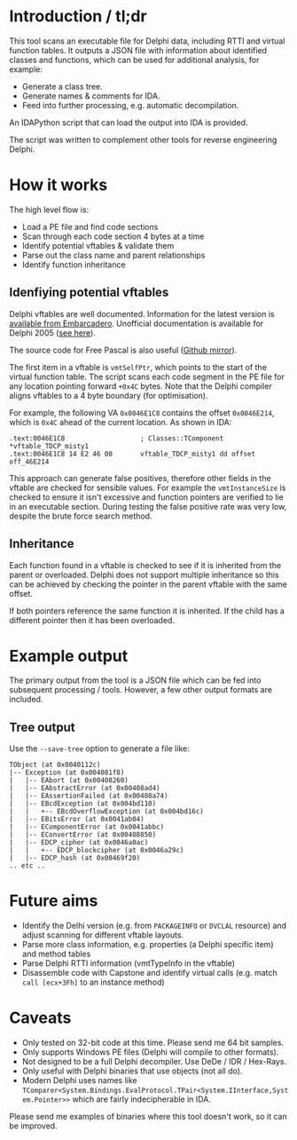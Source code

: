 # Introduction / tl;dr

This tool scans an executable file for Delphi data, including RTTI and virtual
function tables.  It outputs a JSON file with information about identified
classes and functions, which can be used for additional analysis, for example:

* Generate a class tree.
* Generate names & comments for IDA.
* Feed into further processing, e.g. automatic decompilation.

An IDAPython script that can load the output into IDA is provided.

The script was written to complement other tools for reverse engineering
Delphi.

# How it works

The high level flow is:

* Load a PE file and find code sections
* Scan through each code section 4 bytes at a time
* Identify potential vftables & validate them
* Parse out the class name and parent relationships
* Identify function inheritance

## Idenfiying potential vftables

Delphi vftables are well documented.  Information for the latest version is 
[available from Embarcadero](http://docwiki.embarcadero.com/RADStudio/Seattle/en/Internal_Data_Formats).
Unofficial documentation is available for Delphi 2005 ([see here](http://pages.cs.wisc.edu/~rkennedy/vmt)).

The source code for Free Pascal is also useful ([Github mirror](https://github.com/graemeg/freepascal)).

The first item in a vftable is `vmtSelfPtr`, which points to the start of the
virtual function table.  The script scans each code segment in the PE file for
any location pointing forward `+0x4C` bytes.  Note that the Delphi compiler aligns
vftables to a 4 byte boundary (for optimisation).

For example, the following VA `0x0046E1C8` contains the offset `0x0046E214`, which
is `0x4C` ahead of the current location.  As shown in IDA:

    .text:0046E1C8                   ; Classes::TComponent *vftable_TDCP_misty1
    .text:0046E1C8 14 E2 46 00       vftable_TDCP_misty1 dd offset off_46E214

This approach can generate false positives, therefore other fields in the
vftable are checked for sensible values.  For example the `vmtInstanceSize`
is checked to ensure it isn't excessive and function pointers are verified to
lie in an executable section.  During testing the false positive rate was
very low, despite the brute force search method.

## Inheritance

Each function found in a vftable is checked to see if it is inherited from the 
parent or overloaded.  Delphi does not support multiple inheritance so this can
be achieved by checking the pointer in the parent vftable with the same offset.

If both pointers reference the same function it is inherited.  If the child has
a different pointer then it has been overloaded.

# Example output

The primary output from the tool is a JSON file which can be fed into subsequent
processing / tools.  However, a few other output formats are included.

## Tree output

Use the `--save-tree` option to generate a file like:

    TObject (at 0x0040112c)
    |-- Exception (at 0x004081f8)
    |   |-- EAbort (at 0x00408260)
    |   |-- EAbstractError (at 0x00408ad4)
    |   |-- EAssertionFailed (at 0x00408a74)
    |   |-- EBcdException (at 0x004bd110)
    |   |   +-- EBcdOverflowException (at 0x004bd16c)
    |   |-- EBitsError (at 0x0041ab04)
    |   |-- EComponentError (at 0x0041abbc)
    |   |-- EConvertError (at 0x00408850)
    |   |-- EDCP_cipher (at 0x0046a0ac)
    |   |   +-- EDCP_blockcipher (at 0x0046a29c)
    |   |-- EDCP_hash (at 0x00469f20)
    .. etc ..

# Future aims

* Identify the Delhi version (e.g. from `PACKAGEINFO` or `DVCLAL` resource) and adjust scanning for different vftable layouts.
* Parse more class information, e.g. properties (a Delphi specific item) and method tables
* Parse Delphi RTTI information (vmtTypeInfo in the vftable)
* Disassemble code with Capstone and identify virtual calls (e.g. match `call [ecx+3Fh]` to an instance method)

# Caveats

* Only tested on 32-bit code at this time.  Please send me 64 bit samples.
* Only supports Windows PE files (Delphi will compile to other formats).
* Not designed to be a full Delphi decompiler.  Use DeDe / IDR / Hex-Rays.
* Only useful with Delphi binaries that use objects (not all do).
* Modern Delphi uses names like `TComparer<System.Bindings.EvalProtocol.TPair<System.IInterface,System.Pointer>>` which are fairly indecipherable in IDA.

Please send me examples of binaries where this tool doesn't work, so it can
be improved.

